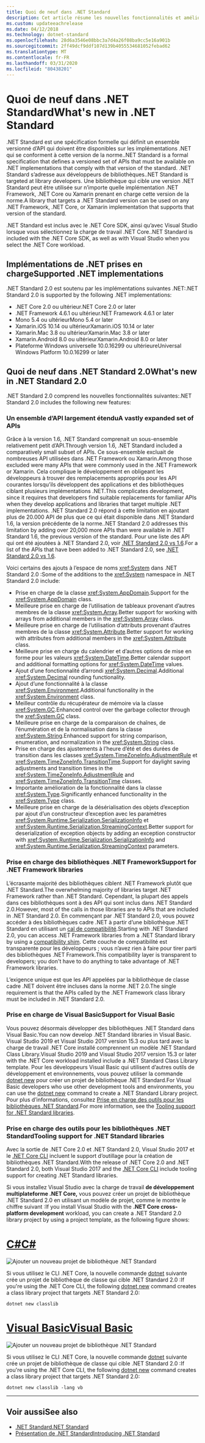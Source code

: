 ```yaml
---
title: Quoi de neuf dans .NET Standard
description: Cet article résume les nouvelles fonctionnalités et améliorations de chaque nouvelle version de .NET Standard.
ms.custom: updateeachrelease
ms.date: 04/12/2018
ms.technology: dotnet-standard
ms.openlocfilehash: 28d6a3546e08bbc3a7d4a26f08ba9cc5e16a901b
ms.sourcegitcommit: 2ff49dcf9ddf107d139b4055534681052febad62
ms.translationtype: MT
ms.contentlocale: fr-FR
ms.lasthandoff: 03/31/2020
ms.locfileid: "80438201"
---
```

# <a name="whats-new-in-net-standard"></a><span data-ttu-id="e90e8-103">Quoi de neuf dans .NET Standard</span><span class="sxs-lookup"><span data-stu-id="e90e8-103">What's new in .NET Standard</span></span>

<span data-ttu-id="e90e8-104">.NET Standard est une spécification formelle qui définit un ensemble versionné d’API qui doivent être disponibles sur les implémentations .NET qui se conforment à cette version de la norme.</span><span class="sxs-lookup"><span data-stu-id="e90e8-104">.NET Standard is a formal specification that defines a versioned set of APIs that must be available on .NET implementations that comply with that version of the standard.</span></span> <span data-ttu-id="e90e8-105">.NET Standard s’adresse aux développeurs de bibliothèques.</span><span class="sxs-lookup"><span data-stu-id="e90e8-105">.NET Standard is targeted at library developers.</span></span> <span data-ttu-id="e90e8-106">Une bibliothèque qui cible une version .NET Standard peut être utilisée sur n’importe quelle implémentation .NET Framework, .NET Core ou Xamarin prenant en charge cette version de la norme.</span><span class="sxs-lookup"><span data-stu-id="e90e8-106">A library that targets a .NET Standard version can be used on any .NET Framework, .NET Core, or Xamarin implementation that supports that version of the standard.</span></span>

<span data-ttu-id="e90e8-107">.NET Standard est inclus avec le .NET Core SDK, ainsi qu’avec Visual Studio lorsque vous sélectionnez la charge de travail .NET Core.</span><span class="sxs-lookup"><span data-stu-id="e90e8-107">.NET Standard is included with the .NET Core SDK, as well as with Visual Studio when you select the .NET Core workload.</span></span>

## <a name="supported-net-implementations"></a><span data-ttu-id="e90e8-108">Implémentations de .NET prises en charge</span><span class="sxs-lookup"><span data-stu-id="e90e8-108">Supported .NET implementations</span></span>

<span data-ttu-id="e90e8-109">.NET Standard 2.0 est soutenu par les implémentations suivantes .NET:</span><span class="sxs-lookup"><span data-stu-id="e90e8-109">.NET Standard 2.0 is supported by the following .NET implementations:</span></span>

- <span data-ttu-id="e90e8-110">.NET Core 2.0 ou ultérieur</span><span class="sxs-lookup"><span data-stu-id="e90e8-110">.NET Core 2.0 or later</span></span>
- <span data-ttu-id="e90e8-111">.NET Framework 4.6.1 ou ultérieur</span><span class="sxs-lookup"><span data-stu-id="e90e8-111">.NET Framework 4.6.1 or later</span></span>
- <span data-ttu-id="e90e8-112">Mono 5.4 ou ultérieur</span><span class="sxs-lookup"><span data-stu-id="e90e8-112">Mono 5.4 or later</span></span>
- <span data-ttu-id="e90e8-113">Xamarin.iOS 10.14 ou ultérieur</span><span class="sxs-lookup"><span data-stu-id="e90e8-113">Xamarin.iOS 10.14 or later</span></span>
- <span data-ttu-id="e90e8-114">Xamarin.Mac 3.8 ou ultérieur</span><span class="sxs-lookup"><span data-stu-id="e90e8-114">Xamarin.Mac 3.8 or later</span></span>
- <span data-ttu-id="e90e8-115">Xamarin.Android 8.0 ou ultérieur</span><span class="sxs-lookup"><span data-stu-id="e90e8-115">Xamarin.Android 8.0 or later</span></span>
- <span data-ttu-id="e90e8-116">Plateforme Windows universelle 10.0.16299 ou ultérieure</span><span class="sxs-lookup"><span data-stu-id="e90e8-116">Universal Windows Platform 10.0.16299 or later</span></span>

## <a name="whats-new-in-net-standard-20"></a><span data-ttu-id="e90e8-117">Quoi de neuf dans .NET Standard 2.0</span><span class="sxs-lookup"><span data-stu-id="e90e8-117">What's new in .NET Standard 2.0</span></span>

<span data-ttu-id="e90e8-118">.NET Standard 2.0 comprend les nouvelles fonctionnalités suivantes:</span><span class="sxs-lookup"><span data-stu-id="e90e8-118">.NET Standard 2.0 includes the following new features:</span></span>

### <a name="a-vastly-expanded-set-of-apis"></a><span data-ttu-id="e90e8-119">Un ensemble d’API largement étendu</span><span class="sxs-lookup"><span data-stu-id="e90e8-119">A vastly expanded set of APIs</span></span>

<span data-ttu-id="e90e8-120">Grâce à la version 1.6, .NET Standard comprenait un sous-ensemble relativement petit d’API.</span><span class="sxs-lookup"><span data-stu-id="e90e8-120">Through version 1.6, .NET Standard included a comparatively small subset of APIs.</span></span> <span data-ttu-id="e90e8-121">Ce sous-ensemble excluait de nombreuses API utilisées dans .NET Framework ou Xamarin.</span><span class="sxs-lookup"><span data-stu-id="e90e8-121">Among those excluded were many APIs that were commonly used in the .NET Framework or Xamarin.</span></span> <span data-ttu-id="e90e8-122">Cela complique le développement en obligeant les développeurs à trouver des remplacements appropriés pour les API courantes lorsqu’ils développent des applications et des bibliothèques ciblant plusieurs implémentations .NET.</span><span class="sxs-lookup"><span data-stu-id="e90e8-122">This complicates development, since it requires that developers find suitable replacements for familiar APIs when they develop applications and libraries that target multiple .NET implementations.</span></span> <span data-ttu-id="e90e8-123">.NET Standard 2.0 répond à cette limitation en ajoutant plus de 20.000 API de plus que ce qui était disponible dans .NET Standard 1.6, la version précédente de la norme.</span><span class="sxs-lookup"><span data-stu-id="e90e8-123">.NET Standard 2.0 addresses this limitation by adding over 20,000 more APIs than were available in .NET Standard 1.6, the previous version of the standard.</span></span> <span data-ttu-id="e90e8-124">Pour une liste des API qui ont été ajoutées à .NET Standard 2.0, voir [.NET Standard 2.0 vs 1.6](https://raw.githubusercontent.com/dotnet/standard/master/docs/versions/netstandard2.0_diff.md).</span><span class="sxs-lookup"><span data-stu-id="e90e8-124">For a list of the APIs that have been added to .NET Standard 2.0, see [.NET Standard 2.0 vs 1.6](https://raw.githubusercontent.com/dotnet/standard/master/docs/versions/netstandard2.0_diff.md).</span></span>

<span data-ttu-id="e90e8-125">Voici certains des ajouts à l’espace de noms <xref:System> dans .NET Standard 2.0 :</span><span class="sxs-lookup"><span data-stu-id="e90e8-125">Some of the additions to the <xref:System> namespace in .NET Standard 2.0 include:</span></span>

- <span data-ttu-id="e90e8-126">Prise en charge de la classe <xref:System.AppDomain>.</span><span class="sxs-lookup"><span data-stu-id="e90e8-126">Support for the <xref:System.AppDomain> class.</span></span>
- <span data-ttu-id="e90e8-127">Meilleure prise en charge de l’utilisation de tableaux provenant d’autres membres de la classe <xref:System.Array>.</span><span class="sxs-lookup"><span data-stu-id="e90e8-127">Better support for working with arrays from additional members in the <xref:System.Array> class.</span></span>
- <span data-ttu-id="e90e8-128">Meilleure prise en charge de l’utilisation d’attributs provenant d’autres membres de la classe <xref:System.Attribute>.</span><span class="sxs-lookup"><span data-stu-id="e90e8-128">Better support for working with attributes from additional members in the <xref:System.Attribute> class.</span></span>
- <span data-ttu-id="e90e8-129">Meilleure prise en charge du calendrier et d’autres options de mise en forme pour les valeurs <xref:System.DateTime>.</span><span class="sxs-lookup"><span data-stu-id="e90e8-129">Better calendar support and additional formatting options for <xref:System.DateTime> values.</span></span>
- <span data-ttu-id="e90e8-130">Ajout d’une fonctionnalité d’arrondi <xref:System.Decimal>.</span><span class="sxs-lookup"><span data-stu-id="e90e8-130">Additional <xref:System.Decimal> rounding functionality.</span></span>
- <span data-ttu-id="e90e8-131">Ajout d’une fonctionnalité à la classe <xref:System.Environment>.</span><span class="sxs-lookup"><span data-stu-id="e90e8-131">Additional functionality in the <xref:System.Environment> class.</span></span>
- <span data-ttu-id="e90e8-132">Meilleur contrôle du récupérateur de mémoire via la classe <xref:System.GC>.</span><span class="sxs-lookup"><span data-stu-id="e90e8-132">Enhanced control over the garbage collector through the <xref:System.GC> class.</span></span>
- <span data-ttu-id="e90e8-133">Meilleure prise en charge de la comparaison de chaînes, de l’énumération et de la normalisation dans la classe <xref:System.String>.</span><span class="sxs-lookup"><span data-stu-id="e90e8-133">Enhanced support for string comparison, enumeration, and normalization in the <xref:System.String> class.</span></span>
- <span data-ttu-id="e90e8-134">Prise en charge des ajustements à l’heure d’été et des durées de transition dans les classes <xref:System.TimeZoneInfo.AdjustmentRule> et <xref:System.TimeZoneInfo.TransitionTime>.</span><span class="sxs-lookup"><span data-stu-id="e90e8-134">Support for daylight saving adjustments and transition times in the <xref:System.TimeZoneInfo.AdjustmentRule> and <xref:System.TimeZoneInfo.TransitionTime> classes.</span></span>
- <span data-ttu-id="e90e8-135">Importante amélioration de la fonctionnalité dans la classe <xref:System.Type>.</span><span class="sxs-lookup"><span data-stu-id="e90e8-135">Significantly enhanced functionality in the <xref:System.Type> class.</span></span>
- <span data-ttu-id="e90e8-136">Meilleure prise en charge de la désérialisation des objets d’exception par ajout d’un constructeur d’exception avec les paramètres <xref:System.Runtime.Serialization.SerializationInfo> et <xref:System.Runtime.Serialization.StreamingContext>.</span><span class="sxs-lookup"><span data-stu-id="e90e8-136">Better support for deserialization of exception objects by adding an exception constructor with <xref:System.Runtime.Serialization.SerializationInfo> and <xref:System.Runtime.Serialization.StreamingContext> parameters.</span></span>

### <a name="support-for-net-framework-libraries"></a><span data-ttu-id="e90e8-137">Prise en charge des bibliothèques .NET Framework</span><span class="sxs-lookup"><span data-stu-id="e90e8-137">Support for .NET Framework libraries</span></span>

<span data-ttu-id="e90e8-138">L’écrasante majorité des bibliothèques ciblent .NET Framework plutôt que .NET Standard.</span><span class="sxs-lookup"><span data-stu-id="e90e8-138">The overwhelming majority of libraries target .NET Framework rather than .NET Standard.</span></span> <span data-ttu-id="e90e8-139">Cependant, la plupart des appels dans ces bibliothèques sont à des API qui sont inclus dans .NET Standard 2.0.</span><span class="sxs-lookup"><span data-stu-id="e90e8-139">However, most of the calls in those libraries are to APIs that are included in .NET Standard 2.0.</span></span> <span data-ttu-id="e90e8-140">En commençant par .NET Standard 2.0, vous pouvez accéder à des bibliothèques cadre .NET à partir d’une bibliothèque .NET Standard en utilisant un [cal de compatibilité](https://github.com/dotnet/standard/blob/master/docs/planning/netstandard-2.0/README.md#assembly-unification).</span><span class="sxs-lookup"><span data-stu-id="e90e8-140">Starting with .NET Standard 2.0, you can access .NET Framework libraries from a .NET Standard library by using a [compatibility shim](https://github.com/dotnet/standard/blob/master/docs/planning/netstandard-2.0/README.md#assembly-unification).</span></span> <span data-ttu-id="e90e8-141">Cette couche de compatibilité est transparente pour les développeurs ; vous n’avez rien à faire pour tirer parti des bibliothèques .NET Framework.</span><span class="sxs-lookup"><span data-stu-id="e90e8-141">This compatibility layer is transparent to developers; you don't have to do anything to take advantage of .NET Framework libraries.</span></span>

<span data-ttu-id="e90e8-142">L’exigence unique est que les API appelées par la bibliothèque de classe cadre .NET doivent être incluses dans la norme .NET 2.0.</span><span class="sxs-lookup"><span data-stu-id="e90e8-142">The single requirement is that the APIs called by the .NET Framework class library must be included in .NET Standard 2.0.</span></span>

### <a name="support-for-visual-basic"></a><span data-ttu-id="e90e8-143">Prise en charge de Visual Basic</span><span class="sxs-lookup"><span data-stu-id="e90e8-143">Support for Visual Basic</span></span>

<span data-ttu-id="e90e8-144">Vous pouvez désormais développer des bibliothèques .NET Standard dans Visual Basic.</span><span class="sxs-lookup"><span data-stu-id="e90e8-144">You can now develop .NET Standard libraries in Visual Basic.</span></span> <span data-ttu-id="e90e8-145">Visual Studio 2019 et Visual Studio 2017 version 15.3 ou plus tard avec la charge de travail .NET Core installé comprennent un modèle .NET Standard Class Library.</span><span class="sxs-lookup"><span data-stu-id="e90e8-145">Visual Studio 2019 and Visual Studio 2017 version 15.3 or later with the .NET Core workload installed include a .NET Standard Class Library template.</span></span> <span data-ttu-id="e90e8-146">Pour les développeurs Visual Basic qui utilisent d’autres outils de développement et environnements, vous pouvez utiliser la commande [dotnet new](../../core/tools/dotnet-new.md) pour créer un projet de bibliothèque .NET Standard.</span><span class="sxs-lookup"><span data-stu-id="e90e8-146">For Visual Basic developers who use other development tools and environments, you can use the [dotnet new](../../core/tools/dotnet-new.md) command to create a .NET Standard Library project.</span></span> <span data-ttu-id="e90e8-147">Pour plus d’informations, consultez [Prise en charge des outils pour les bibliothèques .NET Standard](#tooling-support-for-net-standard-libraries).</span><span class="sxs-lookup"><span data-stu-id="e90e8-147">For more information, see the [Tooling support for .NET Standard libraries](#tooling-support-for-net-standard-libraries).</span></span>

### <a name="tooling-support-for-net-standard-libraries"></a><span data-ttu-id="e90e8-148">Prise en charge des outils pour les bibliothèques .NET Standard</span><span class="sxs-lookup"><span data-stu-id="e90e8-148">Tooling support for .NET Standard libraries</span></span>

<span data-ttu-id="e90e8-149">Avec la sortie de .NET Core 2.0 et .NET Standard 2.0, Visual Studio 2017 et le [.NET Core CLI](../../core/tools/index.md) incluent le support d’outillage pour la création de bibliothèques .NET Standard.</span><span class="sxs-lookup"><span data-stu-id="e90e8-149">With the release of .NET Core 2.0 and .NET Standard 2.0, both Visual Studio 2017 and the [.NET Core CLI](../../core/tools/index.md) include tooling support for creating .NET Standard libraries.</span></span>

<span data-ttu-id="e90e8-150">Si vous installez Visual Studio avec la charge de travail **de développement multiplateforme .NET Core,** vous pouvez créer un projet de bibliothèque .NET Standard 2.0 en utilisant un modèle de projet, comme le montre le chiffre suivant :</span><span class="sxs-lookup"><span data-stu-id="e90e8-150">If you install Visual Studio with the **.NET Core cross-platform development** workload, you can create a .NET Standard 2.0 library project by using a project template, as the following figure shows:</span></span>

<!-- markdownlint-disable MD025 -->

# <a name="c"></a>[<span data-ttu-id="e90e8-151">C#</span><span class="sxs-lookup"><span data-stu-id="e90e8-151">C#</span></span>](#tab/csharp)

![Ajouter un nouveau projet de bibliothèque .NET Standard](./media/std-project-cs.png)

<span data-ttu-id="e90e8-153">Si vous utilisez le CLI .NET Core, la nouvelle commande [dotnet](../../core/tools/dotnet-new.md) suivante crée un projet de bibliothèque de classe qui cible .NET Standard 2.0 :</span><span class="sxs-lookup"><span data-stu-id="e90e8-153">If you're using the .NET Core CLI, the following [dotnet new](../../core/tools/dotnet-new.md) command creates a class library project that targets .NET Standard 2.0:</span></span>

```dotnetcli
dotnet new classlib
```

# <a name="visual-basic"></a>[<span data-ttu-id="e90e8-154">Visual Basic</span><span class="sxs-lookup"><span data-stu-id="e90e8-154">Visual Basic</span></span>](#tab/vb)

![Ajouter un nouveau projet de bibliothèque .NET Standard](./media/std-project-vb.png)

<span data-ttu-id="e90e8-156">Si vous utilisez le CLI .NET Core, la nouvelle commande [dotnet](../../core/tools/dotnet-new.md) suivante crée un projet de bibliothèque de classe qui cible .NET Standard 2.0 :</span><span class="sxs-lookup"><span data-stu-id="e90e8-156">If you're using the .NET Core CLI, the following [dotnet new](../../core/tools/dotnet-new.md) command creates a class library project that targets .NET Standard 2.0:</span></span>

```dotnetcli
dotnet new classlib -lang vb
```

---

## <a name="see-also"></a><span data-ttu-id="e90e8-157">Voir aussi</span><span class="sxs-lookup"><span data-stu-id="e90e8-157">See also</span></span>

- [<span data-ttu-id="e90e8-158">.NET Standard</span><span class="sxs-lookup"><span data-stu-id="e90e8-158">.NET Standard</span></span>](../net-standard.md)
- [<span data-ttu-id="e90e8-159">Présentation de .NET Standard</span><span class="sxs-lookup"><span data-stu-id="e90e8-159">Introducing .NET Standard</span></span>](https://devblogs.microsoft.com/dotnet/introducing-net-standard/)
